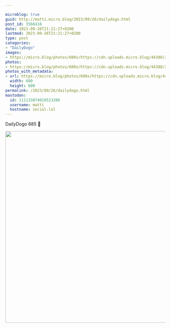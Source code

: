 ```yaml
---

microblog: true
guid: http://matti.micro.blog/2023/09/26/dailydogo.html
post_id: 3566416
date: 2023-09-26T21:21:27+0200
lastmod: 2023-09-26T21:21:27+0200
type: post
categories:
- "DailyDogo"
images:
- https://micro.blog/photos/600x/https://cdn.uploads.micro.blog/44388/2023/b3e6fe2ff2f34411bdcd5faed2295d2a.jpg
photos:
- https://micro.blog/photos/600x/https://cdn.uploads.micro.blog/44388/2023/b3e6fe2ff2f34411bdcd5faed2295d2a.jpg
photos_with_metadata:
- url: https://micro.blog/photos/600x/https://cdn.uploads.micro.blog/44388/2023/b3e6fe2ff2f34411bdcd5faed2295d2a.jpg
  width: 600
  height: 600
permalink: /2023/09/26/dailydogo.html
mastodon:
  id: 111133074010523206
  username: matti
  hostname: social.lol
---
```

DailyDogo 685 🐶

<img src="https://micro.blog/photos/600x/https://blog.martin-haehnel.de/uploads/2023/b3e6fe2ff2f34411bdcd5faed2295d2a.jpg" width="600" height="600" alt="" />
